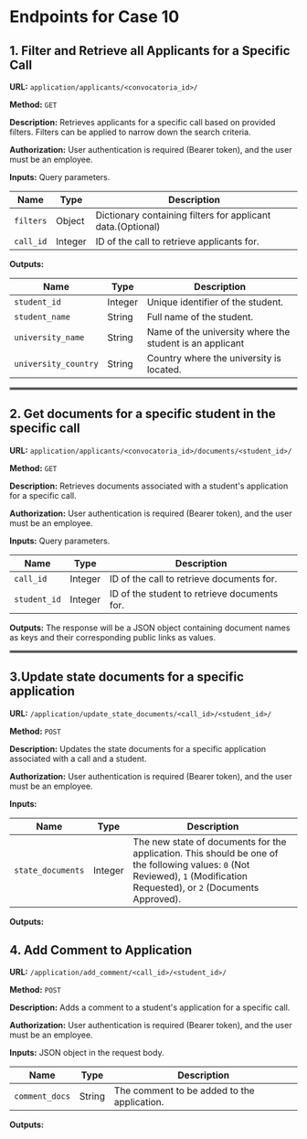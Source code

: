 # Endpoints for Case 10

## 1. Filter and Retrieve all Applicants for a Specific Call

**URL:** `application/applicants/<convocatoria_id>/`

**Method:** `GET`

**Description:** Retrieves applicants for a specific call  based on provided filters. Filters can be applied to narrow down the search criteria.

**Authorization:** User authentication is required (Bearer token), and the user must be an employee.

**Inputs:** Query parameters.

| Name      | Type   | Description                                                 |
|-----------|--------|-------------------------------------------------------------|
| `filters` | Object | Dictionary containing filters for applicant data.(Optional) |
| `call_id`    | Integer | ID of the call  to retrieve applicants for.                 |

**Outputs:**

| Name                 | Type    | Description                                           |
|----------------------|---------|-------------------------------------------------------|
| `student_id`         | Integer | Unique identifier of the student.                     |
| `student_name`       | String  | Full name of the student.                             |
| `university_name`    | String  | Name of the university where the student is an applicant|
| `university_country` | String  | Country where the university is located.              |
<hr style="border:2px solid grey">


## 2. Get documents for a specific student in the specific call
**URL:** `application/applicants/<convocatoria_id>/documents/<student_id>/`

**Method:** `GET`


**Description:** Retrieves documents associated with a student's application for a specific call.

**Authorization:** User authentication is required (Bearer token), and the user must be an employee.

**Inputs:** Query parameters.

| Name         | Type    | Description                                    |
|--------------|---------|------------------------------------------------|
| `call_id`    | Integer | ID of the call to retrieve documents for.      |
| `student_id` | Integer | ID of the student to retrieve documents for.   |

**Outputs:**
The response will be a JSON object containing document names as keys and their corresponding public links as values.

<hr style="border:2px solid grey">

## 3.Update state documents for a specific application

**URL:** `/application/update_state_documents/<call_id>/<student_id>/`

**Method:** `POST`

**Description:** Updates the state documents for a specific application associated with a call and a student.

**Authorization:** User authentication is required (Bearer token), and the user must be an employee.

**Inputs:** 

| Name              | Type   | Description                                    |
|-------------------|--------|------------------------------------------------|
| `state_documents` | Integer| The new state of documents for the application. This should be one of the following values: `0` (Not Reviewed), `1` (Modification Requested), or `2` (Documents Approved). |

**Outputs:**

## 4. Add Comment to Application

**URL:** `/application/add_comment/<call_id>/<student_id>/`

**Method:** `POST`

**Description:** Adds a comment to a student's application for a specific call.

**Authorization:** User authentication is required (Bearer token), and the user must be an employee.

**Inputs:** JSON object in the request body.

| Name         | Type   | Description                                   |
|--------------|--------|-----------------------------------------------|
| `comment_docs`    | String | The comment to be added to the application.  |

**Outputs:**